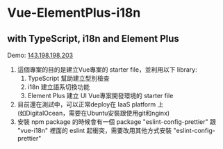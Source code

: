 # Vue-ElementPlus-i18n
## with TypeScript, i18n and Element Plus
Demo: [143.198.198.203](http://143.198.198.203/)
  1. 這個專案的目的是建立Vue專案的 starter file，並利用以下 library:
     1. TypeScript 幫助建立型別檢查
     2. i18n 建立語系切換功能
     3. Element Plus 建立 UI Vue專案開發環境的 starter file
  2. 目前還在測試中，可以正常deploy在 IaaS platform 上 
     <br> (如DigitalOcean，需要在Ubuntu安裝跟使用git和nginx)
  3. 安裝 npm package 的時候會有一個 package "eslint-config-prettier" 跟 "vue-i18n" 裡面的 eslint 起衝突，需要改用其他方式安裝 "eslint-config-prettier"